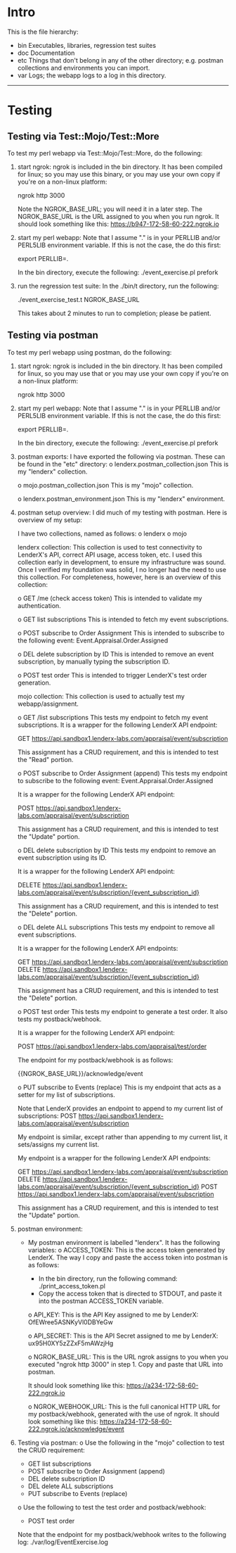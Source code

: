 # Intro

This is the file hierarchy:
* bin
  Executables, libraries, regression test suites
* doc
  Documentation
* etc
  Things that don't belong in any of the other directory; e.g. postman
  collections and environments you can import.
* var
  Logs; the webapp logs to a log in this directory.

---

# Testing

## Testing via Test::Mojo/Test::More

To test my perl webapp via Test::Mojo/Test::More, do the following:

1. start ngrok:
   ngrok is included in the bin directory.  It has been compiled for linux; so
   you may use this binary, or you may use your own copy if you're on a
   non-linux platform:

   ngrok http 3000

   Note the NGROK_BASE_URL; you will need it in a later step.  The NGROK_BASE_URL
   is the URL assigned to you when you run ngrok.  It should look something like
   this:
   https://b947-172-58-60-222.ngrok.io

2. start my perl webapp:
   Note that I assume "." is in your PERLLIB and/or PERL5LIB environment
   variable.  If this is not the case, the do this first:

   export PERLLIB=.

   In the bin directory, execute the following:
   ./event_exercise.pl prefork

3. run the regression test suite:
   In the ./bin/t directory, run the following:

   ./event_exercise_test.t NGROK_BASE_URL

   This takes about 2 minutes to run to completion; please be patient.

## Testing via postman

To test my perl webapp using postman, do the following:

1. start ngrok:
   ngrok is included in the bin directory.  It has been compiled for linux, so
   you may use that or you may use your own copy if you're on a non-linux
   platform:

   ngrok http 3000

2. start my perl webapp:
   Note that I assume "." is in your PERLLIB and/or PERL5LIB environment
   variable.  If this is not the case, the do this first:

   export PERLLIB=.

   In the bin directory, execute the following:
   ./event_exercise.pl prefork

3. postman exports:
   I have exported the following via postman.  These can be found in the "etc"
   directory:
   o lenderx.postman_collection.json
     This is my "lenderx" collection.

   o mojo.postman_collection.json
     This is my "mojo" collection.

   o lenderx.postman_environment.json
     This is my "lenderx" environment.

4. postman setup overview:
   I did much of my testing with postman.  Here is overview of my setup:

   I have two collections, named as follows:
   o lenderx
   o mojo

   lenderx collection:
   This collection is used to test connectivity to LenderX's API, correct API
   usage, access token, etc.  I used this collection early in development, to
   ensure my infrastructure was sound.  Once I verified my foundation was
   solid, I no longer had the need to use this collection.  For completeness,
   however, here is an overview of this collection:

   o GET /me (check access token)
     This is intended to validate my authentication.

   o GET list subscriptions
     This is intended to fetch my event subscriptions.

   o POST subscribe to Order Assignment
     This is intended to subscribe to the following event:
     Event.Appraisal.Order.Assigned

   o DEL delete subscription by ID
     This is intended to remove an event subscription, by manually typing the
     subscription ID.

   o POST test order
     This is intended to trigger LenderX's test order generation.

   mojo collection:
   This collection is used to actually test my webapp/assignment.

   o GET /list subscriptions
     This tests my endpoint to fetch my event subscriptions.  It is a wrapper
     for the following LenderX API endpoint:

     GET https://api.sandbox1.lenderx-labs.com/appraisal/event/subscription

     This assignment has a CRUD requirement, and this is intended to test the
     "Read" portion.

   o POST subscribe to Order Assignment (append)
     This tests my endpoint to subscribe to the following event:
     Event.Appraisal.Order.Assigned

     It is a wrapper for the following LenderX API endpoint:

     POST https://api.sandbox1.lenderx-labs.com/appraisal/event/subscription

     This assignment has a CRUD requirement, and this is intended to test the
     "Update" portion.

   o DEL delete subscription by ID
     This tests my endpoint to remove an event subscription using its ID.

     It is a wrapper for the following LenderX API endpoint:

     DELETE https://api.sandbox1.lenderx-labs.com/appraisal/event/subscription/{event_subscription_id}

     This assignment has a CRUD requirement, and this is intended to test the
     "Delete" portion.

   o DEL delete ALL subscriptions
     This tests my endpoint to remove all event subscriptions.

     It is a wrapper for the following LenderX API endpoints:

     GET https://api.sandbox1.lenderx-labs.com/appraisal/event/subscription
     DELETE https://api.sandbox1.lenderx-labs.com/appraisal/event/subscription/{event_subscription_id}

     This assignment has a CRUD requirement, and this is intended to test the
     "Delete" portion.

   o POST test order
     This tests my endpoint to generate a test order.  It also tests my
     postback/webhook.

     It is a wrapper for the following LenderX API endpoint:

     POST https://api.sandbox1.lenderx-labs.com/appraisal/test/order

     The endpoint for my postback/webhook is as follows:

     {{NGROK_BASE_URL}}/acknowledge/event

   o PUT subscribe to Events (replace)
     This is my endpoint that acts as a setter for my list of subscriptions.

     Note that LenderX provides an endpoint to append to my current list of
     subscriptions:
     POST https://api.sandbox1.lenderx-labs.com/appraisal/event/subscription

     My endpoint is similar, except rather than appending to my current list,
     it sets/assigns my current list.

     My endpoint is a wrapper for the following LenderX API endpoints:

     GET https://api.sandbox1.lenderx-labs.com/appraisal/event/subscription
     DELETE https://api.sandbox1.lenderx-labs.com/appraisal/event/subscription/{event_subscription_id}
     POST https://api.sandbox1.lenderx-labs.com/appraisal/event/subscription

     This assignment has a CRUD requirement, and this is intended to test the
     "Update" portion.

5. postman environment:
   * My postman environment is labelled "lenderx".  It has the following variables:
     o ACCESS_TOKEN:
       This is the access token generated by LenderX.  The way I copy and paste
       the access token into postman is as follows:
       * In the bin directory, run the following command:
         ./print_access_token.pl
       * Copy the access token that is directed to STDOUT, and paste it into the
         postman ACCESS_TOKEN variable.

     o API_KEY:
       This is the API Key assigned to me by LenderX:
       OfEWree5ASNKyVl0DBYeGw

     o API_SECRET:
       This is the API Secret assigned to me by LenderX:
       ux95H0XY5zZZxF5mAWzjHg

     o NGROK_BASE_URL:
       This is the URL ngrok assigns to you when you executed "ngrok http 3000"
       in step 1.  Copy and paste that URL into postman.

       It should look something like this:
       https://a234-172-58-60-222.ngrok.io

     o NGROK_WEBHOOK_URL:
       This is the full canonical HTTP URL for my postback/webhook, generated
       with the use of ngrok.  It should look something like this:
       https://a234-172-58-60-222.ngrok.io/acknowledge/event

6. Testing via postman:
   o Use the following in the "mojo" collection to test the CRUD requirement:
     * GET list subscriptions
     * POST subscribe to Order Assignment (append)
     * DEL delete subscription ID
     * DEL delete ALL subscriptions
     * PUT subscribe to Events (replace)

   o Use the following to test the test order and postback/webhook:
     * POST test order

     Note that the endpoint for my postback/webhook writes to the following log:
     ./var/log/EventExercise.log
